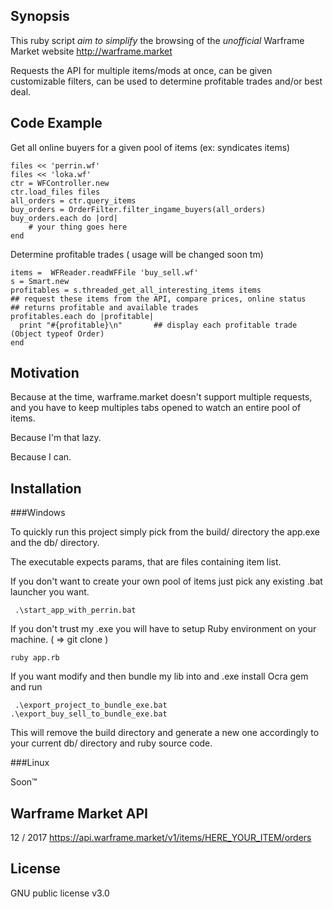 ## Synopsis

This ruby script *aim to simplify* the browsing of the *unofficial* Warframe Market website http://warframe.market

Requests the API for multiple items/mods at once, can be given customizable filters, can be used to determine profitable trades and/or best deal.

## Code Example

Get all online buyers for a given pool of items (ex: syndicates items)
```
files << 'perrin.wf'
files << 'loka.wf'
ctr = WFController.new
ctr.load_files files
all_orders = ctr.query_items
buy_orders = OrderFilter.filter_ingame_buyers(all_orders)
buy_orders.each do |ord|
    # your thing goes here
end
```

Determine profitable trades ( usage will be changed soon tm)
``` 
items =  WFReader.readWFFile 'buy_sell.wf'
s = Smart.new 
profitables = s.threaded_get_all_interesting_items items
## request these items from the API, compare prices, online status
## returns profitable and available trades
profitables.each do |profitable|
  print "#{profitable}\n"       ## display each profitable trade (Object typeof Order)
end
```
## Motivation

Because at the time, warframe.market doesn't support multiple requests, and you have to keep multiples tabs opened to watch an entire pool of items.

Because I'm that lazy.

Because I can.

## Installation

###Windows

To quickly run this project simply pick from the build/ directory the app.exe and the db/ directory.

The executable expects params, that are files containing item list.

If you don't want to create your own pool of items just pick any existing .bat launcher you want.

` .\start_app_with_perrin.bat`

If you don't trust my .exe you will have to setup Ruby environment on your machine. ( => git clone )

 `ruby app.rb`

If you want modify and then bundle my lib into and .exe install Ocra gem and run

` .\export_project_to_bundle_exe.bat`
`.\export_buy_sell_to_bundle_exe.bat`

This will remove the build directory and generate a new one accordingly to your current db/ directory and ruby source code.

###Linux

Soon™

## Warframe Market API
12 / 2017 https://api.warframe.market/v1/items/HERE_YOUR_ITEM/orders

## License

GNU public license v3.0
